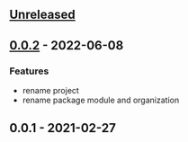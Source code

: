 <a name="unreleased"></a>
## [Unreleased](https://github.com/teloscube/decaf-client-scala/compare/0.0.2...HEAD)


<a name="0.0.2"></a>
## [0.0.2](https://github.com/teloscube/decaf-client-scala/compare/0.0.1...0.0.2) - 2022-06-08
### Features
- rename project
- rename package module and organization


<a name="0.0.1"></a>
## 0.0.1 - 2021-02-27
